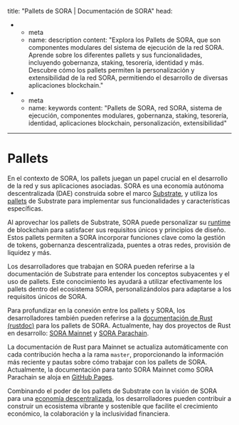 title: "Pallets de SORA | Documentación de SORA"
head:
  - - meta
    - name: description
      content: "Explora los Pallets de SORA, que son componentes modulares del sistema de ejecución de la red SORA. Aprende sobre los diferentes pallets y sus funcionalidades, incluyendo gobernanza, staking, tesorería, identidad y más. Descubre cómo los pallets permiten la personalización y extensibilidad de la red SORA, permitiendo el desarrollo de diversas aplicaciones blockchain."
  - - meta
    - name: keywords
      content: "Pallets de SORA, red SORA, sistema de ejecución, componentes modulares, gobernanza, staking, tesorería, identidad, aplicaciones blockchain, personalización, extensibilidad"
---

# Pallets

En el contexto de SORA, los pallets juegan un papel crucial en el desarrollo de la red y sus aplicaciones asociadas. SORA es una economía autónoma descentralizada (DAE) construida sobre el marco [Substrate](https://substrate.io/), y utiliza los [pallets](https://docs.substrate.io/learn/welcome-to-substrate/) de Substrate para implementar sus funcionalidades y características específicas.

Al aprovechar los pallets de Substrate, SORA puede personalizar su [runtime](https://docs.substrate.io/learn/runtime-development/) de blockchain para satisfacer sus requisitos únicos y principios de diseño. Estos pallets permiten a SORA incorporar funciones clave como la gestión de tokens, gobernanza descentralizada, puentes a otras redes, provisión de liquidez y más.

Los desarrolladores que trabajan en SORA pueden referirse a la documentación de Substrate para entender los conceptos subyacentes y el uso de pallets. Este conocimiento les ayudará a utilizar efectivamente los pallets dentro del ecosistema SORA, personalizándolos para adaptarse a los requisitos únicos de SORA.

Para profundizar en la conexión entre los pallets y SORA, los desarrolladores también pueden referirse a la [documentación de Rust (rustdoc)](https://docs.rs/) para los pallets de SORA. Actualmente, hay dos proyectos de Rust en desarrollo: [SORA Mainnet](https://github.com/sora-xor/sora2-network) y [SORA Parachain](https://github.com/sora-xor/sora2-parachain).

La documentación de Rust para Mainnet se actualiza automáticamente con cada contribución hecha a la rama `master`, proporcionando la información más reciente y pautas sobre cómo trabajar con los pallets de SORA. Actualmente, la documentación para tanto SORA Mainnet como SORA Parachain se aloja en [GitHub Pages](https://sora-xor.github.io/sora2-network/).

Combinando el poder de los pallets de Substrate con la visión de SORA para una [economía descentralizada](./sora-economy), los desarrolladores pueden contribuir a construir un ecosistema vibrante y sostenible que facilite el crecimiento económico, la colaboración y la inclusividad financiera.
